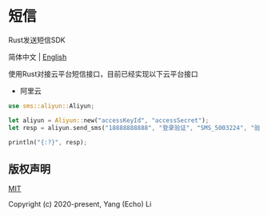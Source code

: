 # 短信

Rust发送短信SDK

简体中文 | [English](./README.md)

使用Rust对接云平台短信接口，目前已经实现以下云平台接口

* 阿里云

```rust
use sms::aliyun::Aliyun;

let aliyun = Aliyun::new("accessKeyId", "accessSecret");
let resp = aliyun.send_sms("18888888888", "登录验证", "SMS_5003224", "验证码1234").await.unwarp();

println("{:?}", resp);
```

## 版权声明

[MIT](https://opensource.org/licenses/MIT)

Copyright (c) 2020-present, Yang (Echo) Li